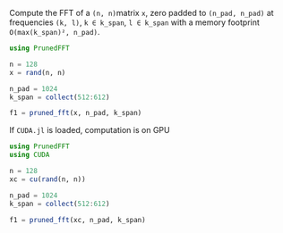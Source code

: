 Compute the FFT of a `(n, n)`matrix `x`, zero padded to `(n_pad, n_pad)`
at frequencies `(k, l)`, `k ∈ k_span`, `l ∈ k_span` with a memory footprint `O(max(k_span)², n_pad)`.

```julia
using PrunedFFT

n = 128
x = rand(n, n)

n_pad = 1024
k_span = collect(512:612)

f1 = pruned_fft(x, n_pad, k_span)
```

If `CUDA.jl` is loaded, computation is on GPU
```julia
using PrunedFFT
using CUDA

n = 128
xc = cu(rand(n, n))

n_pad = 1024
k_span = collect(512:612)

f1 = pruned_fft(xc, n_pad, k_span)
```

